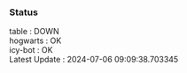 ### Status


table : DOWN  
hogwarts : OK  
icy-bot : OK  
Latest Update : 2024-07-06 09:09:38.703345
